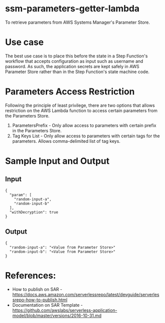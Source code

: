 # ssm-parameters-getter-lambda

To retrieve parameters from AWS Systems Manager's Parameter Store. 

# Use case

The best use case is to place this before the state in a Step Function's workflow that accepts configuration as input such as username and password. As such, the application secrets are kept safely in AWS Parameter Store rather than in the Step Function's state machine code.


# Parameters Access Restriction

Following the principle of least privilege, there are two options that allows restriction on the AWS Lambda function to access certain parameters from the Parameters Store.

1. ParametersPrefix - Only allow access to parameters with certain prefix in the Parameters Store. 
2. Tag Keys List - Only allow access to parameters with certain tags for the parameters. Allows comma-delimited list of tag keys.


# Sample Input and Output
## Input 
```
{
  "param": [
    "random-input-a",
    "random-input-b"
  ],
  "withDecryption": true
}
```
## Output
```
{
  "random-input-a": "<Value from Parameter Store>"
  "random-input-b": "<Value from Parameter Store>"
}
```



# References:
- How to publish on SAR - https://docs.aws.amazon.com/serverlessrepo/latest/devguide/serverlessrepo-how-to-publish.html
- Documentation on SAR Template - https://github.com/awslabs/serverless-application-model/blob/master/versions/2016-10-31.md
